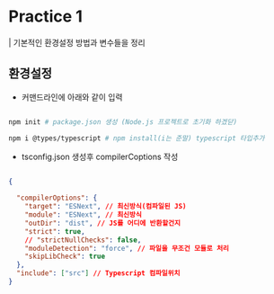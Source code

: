# Practice 1
| 기본적인 환경설정 방법과 변수들을 정리

## 환경설정

+ 커맨드라인에 아래와 같이 입력

```bash

npm init # package.json 생성 (Node.js 프로젝트로 초기화 하겠닫)

npm i @types/typescript # npm install(i는 준말) typescript 타입추가

```
+ tsconfig.json 생성후 compilerCoptions 작성

```json

{
  
  "compilerOptions": {
    "target": "ESNext", // 최신방식(컴파일된 JS)
    "module": "ESNext", // 최신방식
    "outDir": "dist", // JS를 어디에 반환할건지
    "strict": true,
    // "strictNullChecks": false,
    "moduleDetection": "force", // 파일을 무조건 모듈로 처리
    "skipLibCheck": true 
  },
  "include": ["src"] // Typescript 컴파일위치
}
```